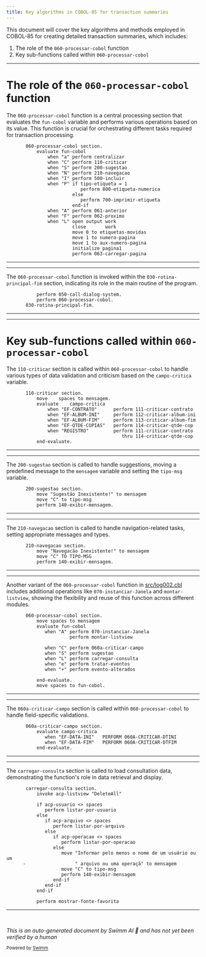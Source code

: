 ```yaml
---
title: Key algorithms in COBOL-85 for transaction summaries
---
```

This document will cover the key algorithms and methods employed in COBOL-85 for creating detailed transaction summaries, which includes:

1. The role of the <SwmToken path="src/mtp062a.cbl" pos="535:3:7" line-data="           perform 060-processar-cobol.">`060-processar-cobol`</SwmToken> function
2. Key sub-functions called within <SwmToken path="src/mtp062a.cbl" pos="535:3:7" line-data="           perform 060-processar-cobol.">`060-processar-cobol`</SwmToken>

<SwmSnippet path="/src/mtp062a.cbl" line="565">

---

# The role of the <SwmToken path="src/mtp062a.cbl" pos="565:1:5" line-data="       060-processar-cobol section.">`060-processar-cobol`</SwmToken> function

The <SwmToken path="src/mtp062a.cbl" pos="565:1:5" line-data="       060-processar-cobol section.">`060-processar-cobol`</SwmToken> function is a central processing section that evaluates the <SwmToken path="src/mtp062a.cbl" pos="566:3:5" line-data="           evaluate fun-cobol">`fun-cobol`</SwmToken> variable and performs various operations based on its value. This function is crucial for orchestrating different tasks required for transaction processing.

```cobol
       060-processar-cobol section.
           evaluate fun-cobol
               when "a" perform centralizar
               when "C" perform 110-criticar
               when "S" perform 200-sugestao
               when "N" perform 210-navegacao
               when "I" perform 500-incluir
               when "P" if tipo-etiqueta = 1
                           perform 800-etiqueta-numerica
                        else
                           perform 700-imprimir-etiqueta
                        end-if
               when "A" perform 061-anterior
               when "F" perform 062-proximo
               when "L" open output work
                        close       work
                        move 0 to etiquetas-movidas
                        move 1 to numero-pagina
                        move 1 to aux-numero-pagina
                        initialize pagina1
                        perform 063-carregar-pagina
```

---

</SwmSnippet>

<SwmSnippet path="/src/mtp062a.cbl" line="534">

---

The <SwmToken path="src/mtp062a.cbl" pos="535:3:7" line-data="           perform 060-processar-cobol.">`060-processar-cobol`</SwmToken> function is invoked within the <SwmToken path="src/mtp062a.cbl" pos="536:1:7" line-data="       030-rotina-principal-fim.">`030-rotina-principal-fim`</SwmToken> section, indicating its role in the main routine of the program.

```cobol
           perform 050-call-dialog-system.
           perform 060-processar-cobol.
       030-rotina-principal-fim.
```

---

</SwmSnippet>

<SwmSnippet path="/src/mtp062a.cbl" line="807">

---

# Key sub-functions called within <SwmToken path="src/mtp062a.cbl" pos="535:3:7" line-data="           perform 060-processar-cobol.">`060-processar-cobol`</SwmToken>

The <SwmToken path="src/mtp062a.cbl" pos="807:1:3" line-data="       110-criticar section.">`110-criticar`</SwmToken> section is called within <SwmToken path="src/mtp062a.cbl" pos="535:3:7" line-data="           perform 060-processar-cobol.">`060-processar-cobol`</SwmToken> to handle various types of data validation and criticism based on the <SwmToken path="src/mtp062a.cbl" pos="809:3:5" line-data="           evaluate    campo-critica">`campo-critica`</SwmToken> variable.

```cobol
       110-criticar section.
           move    spaces to mensagem.
           evaluate    campo-critica
               when "EF-CONTRATO"      perform 111-criticar-contrato
               when "EF-ALBUM-INI"     perform 112-criticar-album-ini
               when "EF-ALBUM-FIM"     perform 113-criticar-album-fim
               when "EF-QTDE-COPIAS"   perform 114-criticar-qtde-cop
               when "REGISTRO"         perform 111-criticar-contrato
                                          thru 114-criticar-qtde-cop
           end-evaluate.
```

---

</SwmSnippet>

<SwmSnippet path="/src/mtp062a.cbl" line="873">

---

The <SwmToken path="src/mtp062a.cbl" pos="873:1:3" line-data="       200-sugestao section.">`200-sugestao`</SwmToken> section is called to handle suggestions, moving a predefined message to the <SwmToken path="src/mtp062a.cbl" pos="874:12:12" line-data="           move &quot;Sugestão Inexistente!&quot; to mensagem">`mensagem`</SwmToken> variable and setting the <SwmToken path="src/mtp062a.cbl" pos="875:9:11" line-data="           move &quot;C&quot; to tipo-msg">`tipo-msg`</SwmToken> variable.

```cobol
       200-sugestao section.
           move "Sugestão Inexistente!" to mensagem
           move "C" to tipo-msg
           perform 140-exibir-mensagem.
```

---

</SwmSnippet>

<SwmSnippet path="/src/mtp062a.cbl" line="880">

---

The <SwmToken path="src/mtp062a.cbl" pos="880:1:3" line-data="       210-navegacao section.">`210-navegacao`</SwmToken> section is called to handle navigation-related tasks, setting appropriate messages and types.

```cobol
       210-navegacao section.
           move "Navegacão Inexistente!" to mensagem
           move "C" TO TIPO-MSG
           perform 140-exibir-mensagem.
```

---

</SwmSnippet>

<SwmSnippet path="/src/log002.cbl" line="407">

---

Another variant of the <SwmToken path="src/log002.cbl" pos="407:1:5" line-data="       060-processar-cobol section.">`060-processar-cobol`</SwmToken> function in <SwmPath>[src/log002.cbl](src/log002.cbl)</SwmPath> includes additional operations like <SwmToken path="src/log002.cbl" pos="410:9:13" line-data="              when &quot;A&quot; perform 070-instanciar-Janela">`070-instanciar-Janela`</SwmToken> and <SwmToken path="src/log002.cbl" pos="411:3:5" line-data="                       perform montar-listview">`montar-listview`</SwmToken>, showing the flexibility and reuse of this function across different modules.

```cobol
       060-processar-cobol section.
           move spaces to mensagem
           evaluate fun-cobol
              when "A" perform 070-instanciar-Janela
                       perform montar-listview

              when "C" perform 060a-criticar-campo
              when "S" perform sugestao
              when "L" perform carregar-consulta
              when "e" perform tratar-eventos
              when "+" perform evento-alterados

           end-evaluate.
           move spaces to fun-cobol.
```

---

</SwmSnippet>

<SwmSnippet path="/src/log002.cbl" line="424">

---

The <SwmToken path="src/log002.cbl" pos="424:1:5" line-data="       060a-criticar-campo section.">`060a-criticar-campo`</SwmToken> section is called within <SwmToken path="src/mtp062a.cbl" pos="535:3:7" line-data="           perform 060-processar-cobol.">`060-processar-cobol`</SwmToken> to handle field-specific validations.

```cobol
       060a-criticar-campo section.
           evaluate campo-critica
              when "EF-DATA-INI"   PERFORM 060A-CRITICAR-DTINI
              when "EF-DATA-FIM"   PERFORM 060A-CRITICAR-DTFIM
           end-evaluate.
```

---

</SwmSnippet>

<SwmSnippet path="/src/log002.cbl" line="479">

---

The <SwmToken path="src/log002.cbl" pos="479:1:3" line-data="       carregar-consulta section.">`carregar-consulta`</SwmToken> section is called to load consultation data, demonstrating the function's role in data retrieval and display.

```cobol
       carregar-consulta section.
           invoke acp-listview "DeleteAll"

           if acp-usuario <> spaces
              perform listar-por-usuario
           else
              if acp-arquivo <> spaces
                 perform listar-por-arquivo
              else
                 if acp-operacao <> spaces
                    perform listar-por-operacao
                 else
                    move "Informar pelo menos o nome de um usuário ou um
      -                  " arquivo ou uma operaçã" to mensagem
                    move "C" to tipo-msg
                    perform 140-exibir-mensagem
                 end-if
              end-if
           end-if

           perform mostrar-fonte-favorita
```

---

</SwmSnippet>

&nbsp;

*This is an auto-generated document by Swimm AI 🌊 and has not yet been verified by a human*

<SwmMeta version="3.0.0" repo-id="Z2l0aHViJTNBJTNBa2VsbG8lM0ElM0Fzd2ltbWlv" repo-name="kello"><sup>Powered by [Swimm](/)</sup></SwmMeta>
